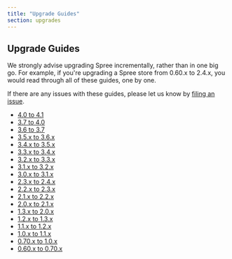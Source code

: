 ```yaml
---
title: "Upgrade Guides"
section: upgrades
---
```


## Upgrade Guides

We strongly advise upgrading Spree incrementally, rather than in one big go. For example, if you're upgrading a Spree store from 0.60.x to 2.4.x, you would read through all of these guides, one by one.

If there are any issues with these guides, please let us know by [filing an issue](https://github.com/spree/spree/issues/new).

* [4.0 to 4.1](/developer/upgrades/four-dot-oh-to-four-dot-one.html)
* [3.7 to 4.0](/developer/upgrades/three-dot-seven-to-four-dot-oh.html)
* [3.6 to 3.7](/developer/upgrades/three-dot-six-to-three-dot-seven.html)
* [3.5.x to 3.6.x](/developer/upgrades/three-dot-five-to-three-dot-six.html)
* [3.4.x to 3.5.x](/developer/upgrades/three-dot-four-to-three-dot-five.html)
* [3.3.x to 3.4.x](/developer/upgrades/three-dot-three-to-three-dot-four.html)
* [3.2.x to 3.3.x](/developer/upgrades/three-dot-two-to-three-dot-three.html)
* [3.1.x to 3.2.x](/developer/upgrades/three-dot-one-to-three-dot-two.html)
* [3.0.x to 3.1.x](/developer/upgrades/three-dot-oh-to-three-dot-one.html)
* [2.3.x to 2.4.x](/developer/upgrades/two-dot-three-to-two-dot-four.html)
* [2.2.x to 2.3.x](/developer/upgrades/two-dot-two-to-two-dot-three.html)
* [2.1.x to 2.2.x](/developer/upgrades/two-dot-one-to-two-dot-two.html)
* [2.0.x to 2.1.x](/developer/upgrades/two-dot-oh-to-two-dot-one.html)
* [1.3.x to 2.0.x](/developer/upgrades/one-dot-three-to-two-dot-oh.html)
* [1.2.x to 1.3.x](/developer/upgrades/one-dot-two-to-one-dot-three.html)
* [1.1.x to 1.2.x](/developer/upgrades/one-dot-one-to-one-dot-two.html)
* [1.0.x to 1.1.x](/developer/upgrades/one-dot-oh-to-one-dot-one.html)
* [0.70.x to 1.0.x](/developer/upgrades/point-seventy-to-one-dot-oh.html)
* [0.60.x to 0.70.x](/developer/upgrades/point-sixty-to-point-seventy.html)
